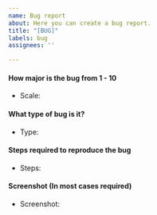 ```yaml
---
name: Bug report
about: Here you can create a bug report.
title: "[BUG]"
labels: bug
assignees: ''

---
```


#### How major is the bug from 1 - 10
- Scale: 

#### What type of bug is it?
- Type: 

#### Steps required to reproduce the bug
- Steps:

#### Screenshot (In most cases required)
- Screenshot:
